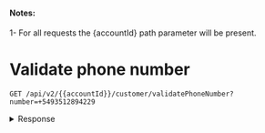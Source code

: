 #### Notes: 
1- For all requests the {accountId} path parameter will be present.   


# Validate phone number
```
GET /api/v2/{{accountId}}/customer/validatePhoneNumber?number=+5493512894229
```

<details><summary>Response</summary>

```json
{
    "status": "Valid",
    "validNumber": "+5493512894229"
}
```
</details>

